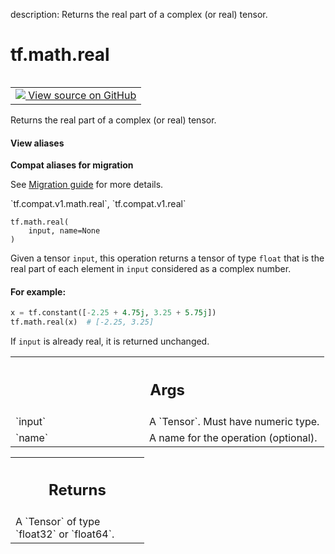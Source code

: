 description: Returns the real part of a complex (or real) tensor.

<div itemscope itemtype="http://developers.google.com/ReferenceObject">
<meta itemprop="name" content="tf.math.real" />
<meta itemprop="path" content="Stable" />
</div>

# tf.math.real

<!-- Insert buttons and diff -->

<table class="tfo-notebook-buttons tfo-api nocontent" align="left">
<td>
  <a target="_blank" href="https://github.com/tensorflow/tensorflow/blob/r2.4/tensorflow/python/ops/math_ops.py#L765-L797">
    <img src="https://www.tensorflow.org/images/GitHub-Mark-32px.png" />
    View source on GitHub
  </a>
</td>
</table>



Returns the real part of a complex (or real) tensor.

<section class="expandable">
  <h4 class="showalways">View aliases</h4>
  <p>
<b>Compat aliases for migration</b>
<p>See
<a href="https://www.tensorflow.org/guide/migrate">Migration guide</a> for
more details.</p>
<p>`tf.compat.v1.math.real`, `tf.compat.v1.real`</p>
</p>
</section>

<pre class="devsite-click-to-copy prettyprint lang-py tfo-signature-link">
<code>tf.math.real(
    input, name=None
)
</code></pre>



<!-- Placeholder for "Used in" -->

Given a tensor `input`, this operation returns a tensor of type `float` that
is the real part of each element in `input` considered as a complex number.

#### For example:



```python
x = tf.constant([-2.25 + 4.75j, 3.25 + 5.75j])
tf.math.real(x)  # [-2.25, 3.25]
```

If `input` is already real, it is returned unchanged.

<!-- Tabular view -->
 <table class="responsive fixed orange">
<colgroup><col width="214px"><col></colgroup>
<tr><th colspan="2"><h2 class="add-link">Args</h2></th></tr>

<tr>
<td>
`input`
</td>
<td>
A `Tensor`. Must have numeric type.
</td>
</tr><tr>
<td>
`name`
</td>
<td>
A name for the operation (optional).
</td>
</tr>
</table>



<!-- Tabular view -->
 <table class="responsive fixed orange">
<colgroup><col width="214px"><col></colgroup>
<tr><th colspan="2"><h2 class="add-link">Returns</h2></th></tr>
<tr class="alt">
<td colspan="2">
A `Tensor` of type `float32` or `float64`.
</td>
</tr>

</table>

